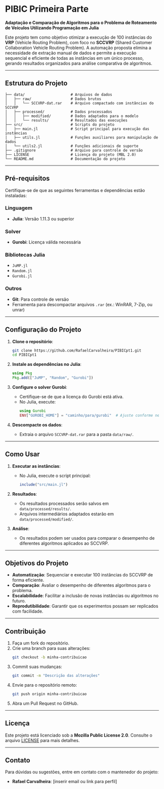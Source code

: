# PIBIC Primeira Parte  
**Adaptação e Comparação de Algoritmos para o Problema de Roteamento de Veículos Utilizando Programação em Julia**

Este projeto tem como objetivo otimizar a execução de 100 instâncias do **VRP** (Vehicle Routing Problem), com foco no **SCCVRP** (Shared Customer Collaboration Vehicle Routing Problem). A automação proposta elimina a necessidade de extração manual de dados e permite a execução sequencial e eficiente de todas as instâncias em um único processo, gerando resultados organizados para análise comparativa de algoritmos.

---

## Estrutura do Projeto

```
├── data/                     # Arquivos de dados
│   ├── raw/                  # Dados brutos
│   │   └── SCCVRP-dat.rar    # Arquivo compactado com instâncias do SCCVRP
│   ├── processed/            # Dados processados
│   │   ├── modified/         # Dados adaptados para o modelo
│   │   └── results/          # Resultados das execuções
├── src/                      # Scripts do projeto
│   ├── main.jl               # Script principal para execução das instâncias
│   ├── utils.jl              # Funções auxiliares para manipulação de dados
│   └── utils2.jl             # Funções adicionais de suporte
├── .gitignore                # Arquivo para controle de versão
├── LICENSE                   # Licença do projeto (MBL 2.0)
└── README.md                 # Documentação do projeto
```

---

## Pré-requisitos

Certifique-se de que as seguintes ferramentas e dependências estão instaladas:

### Linguagem
- **Julia**: Versão 1.11.3 ou superior

### Solver
- **Gurobi**: Licença válida necessária

### Bibliotecas Julia
- `JuMP.jl`
- `Random.jl`
- `Gurobi.jl`

### Outros
- **Git**: Para controle de versão
- Ferramenta para descompactar arquivos `.rar` (ex.: WinRAR, 7-Zip, ou unrar)

---

## Configuração do Projeto

1. **Clone o repositório**:
   ```bash
   git clone https://github.com/RafaelCarvalheira/PIBICpt1.git
   cd PIBICpt1
   ```

2. **Instale as dependências no Julia**:
   ```julia
   using Pkg
   Pkg.add(["JuMP", "Random", "Gurobi"])
   ```

3. **Configure o solver Gurobi**:
   - Certifique-se de que a licença do Gurobi está ativa.
   - No Julia, execute:
     ```julia
     using Gurobi
     ENV["GUROBI_HOME"] = "caminho/para/gurobi"  # Ajuste conforme necessário
     ```

4. **Descompacte os dados**:
   - Extraia o arquivo `SCCVRP-dat.rar` para a pasta `data/raw/`.

---

## Como Usar

1. **Executar as instâncias**:
   - No Julia, execute o script principal:
     ```julia
     include("src/main.jl")
     ```

2. **Resultados**:
   - Os resultados processados serão salvos em `data/processed/results/`.
   - Arquivos intermediários adaptados estarão em `data/processed/modified/`.

3. **Análise**:
   - Os resultados podem ser usados para comparar o desempenho de diferentes algoritmos aplicados ao SCCVRP.

---

## Objetivos do Projeto

- **Automatização**: Sequenciar e executar 100 instâncias do SCCVRP de forma eficiente.
- **Comparação**: Avaliar o desempenho de diferentes algoritmos para o problema.
- **Escalabilidade**: Facilitar a inclusão de novas instâncias ou algoritmos no futuro.
- **Reprodutibilidade**: Garantir que os experimentos possam ser replicados com facilidade.

---

## Contribuição

1. Faça um fork do repositório.
2. Crie uma branch para suas alterações:
   ```bash
   git checkout -b minha-contribuicao
   ```
3. Commit suas mudanças:
   ```bash
   git commit -m "Descrição das alterações"
   ```
4. Envie para o repositório remoto:
   ```bash
   git push origin minha-contribuicao
   ```
5. Abra um Pull Request no GitHub.

---

## Licença

Este projeto está licenciado sob a **Mozilla Public License 2.0**. Consulte o arquivo [LICENSE](LICENSE) para mais detalhes.

---

## Contato

Para dúvidas ou sugestões, entre em contato com o mantenedor do projeto:
- **Rafael Carvalheira**: [inserir email ou link para perfil]